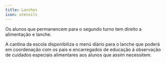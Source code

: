 ```yaml
---
title: Lanches
icon: utensils
---
```

Os alunos que permanencem para o segundo turno tem direito a alimentação e lanche.

A cantina da escola disponibiliza o menú diário para o lanche que poderá em coordenação com os pais e encarregados de educação á observação de cuidados especiais alimentares aos alunos que assim necessitem.
